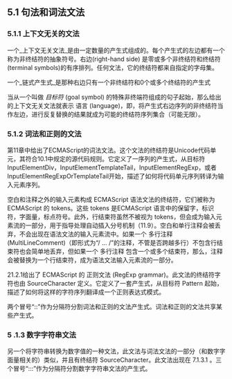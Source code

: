 ## 5.1 句法和词法文法

### 5.1.1 上下文无关的文法

一个_上下文无关文法_是由一定数量的产生式组成的。每个产生式的左边都有一个称为非终结符的抽象符号。右边\(right-hand side\) 是零或多个非终结符和终结符\(terminal symbols\)的有序排列。任何文法，它的终结符都来自指定的字母集。

一个_链式产生式_是那种右边只有一个非终结符和0个或多个终结符的产生式

当从一个叫做 _目标符_ \(goal symbol\) 的特殊非终端符组成的句子起始，那么给出的上下文无关文法就表示 语言 \(language\)，即，将产生式右边序列的非终结符当作左边，进行反复替换的结果就成为可能的终结符序列集合（可能无限）。

### 5.1.2 词法和正则的文法

第11章中给出了ECMAScript的词法文法。这个文法的终结符是Unicode代码单元，其符合10.1中规定的源代码规则。它定义了一序列的产生式，从目标符InputElementDiv，InputElementTemplateTail，InputElementRegExp，或者InputElementRegExpOrTemplateTail开始，描述了如何将代码单元序列转译为输入元素序列。

空白和注释之外的输入元素构成 ECMAScript 语法文法的终结符，它们被称为 ECMAScript 的 tokens。这些 tokens 是ECMAScript 语言中的保留字，标识符，字面量，标点符号。此外，行结束符虽然不被视为 tokens，但会成为输入元素流的一部分，用于指导处理自动插入分号机制（11.9）。空白和单行注释会被丢弃，不会出现在语法文法的输入元素流中。如果一个 多行注释 \(MultiLineComment\)（即形式为“/ ... /”的注释，不管是否跨越多行）不包含行结束符也会简单地丢弃，但如果一个 多行注释 包含一个或多个结束符，那么，注释会被替换为一个行结束符，成为语法文法输入元素流的一部分。

21.2.1给出了 ECMAScript 的 正则文法 \(RegExp grammar\)。此文法的终结符字符也由 SourceCharacter 定义。它定义了一套产生式，从目标符 Pattern 起始，描述了如何将这样的字符序列翻译成一个正则表达式模式。

两个冒号“::”作为分隔符分割词法和正则的文法产生式。词法和正则的文法共享某些产生式。

### 5 .1.3 数字字符串文法

另一个将字符串转换为数字值的一种文法，此文法与词法文法的一部分（和数字字面量相关的）类似，并且有终结符 SourceCharacter。此文法出现在 7.1.3.1 。三个冒号“:::”作为分隔符分割数字字符串文法的产生式。

